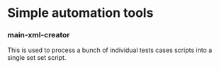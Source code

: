 # Simple automation tools

### main-xml-creator
This is used to process a bunch of individual tests cases scripts into a single set set script.